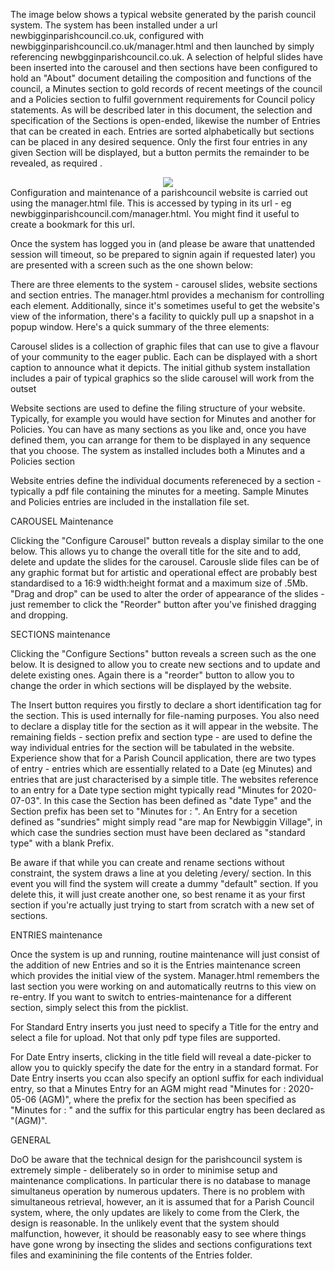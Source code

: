<p>The image below shows a typical website generated by the parish council system. The system has been installed under a url newbigginparishcouncil.co.uk, configured with newbigginparishcouncil.co.uk/manager.html and then launched by simply referencing newbgginparishcouncil.co.uk. A selection of helpful slides have been inserted into the carousel and then sections have been configured to hold an "About" document detailing the composition and functions of the council, a Minutes section to gold records of recent meetings of the council and a Policies section to fulfil government requirements for Council policy statements. As will be described later in this document, the selection and specification of the Sections is open-ended, likewise the number of Entries that can be created in each. Entries are sorted alphabetically but sections can be placed in any desired sequence. Only the first four entries in any given Section will be displayed, but a button permits the remainder to be revealed, as required .</p>
<div style="width: 60%; margin-left: auto; margin-right: auto; text-align: center;">
<img src="img/screen1.png"> 
</div>
Configuration and maintenance of a parishcouncil website is carried out using the manager.html file. This is accessed by typing in its url - eg newbigginparishcouncil.com/manager.html. You might find it useful to create a bookmark for this url.

Once the system has logged you in (and please be aware that unattended session will timeout, so be prepared to signin again if requested later) you are presented with a screen such as the one shown below:

There are three elements to the system  - carousel slides, website sections and section entries. The  manager.html provides a mechanism for controlling each element. Additionally, since it's sometimes useful to get the website's view of the information, there's a facility to quickly pull up a snapshot in a popup window. Here's a quick summary of the  three elements:

Carousel slides is a collection of graphic files that can use to give a flavour of your community to the eager public. Each can be displayed with a short caption to announce what it depicts. The initial github system installation includes a pair of typical graphics so the slide carousel will work from the outset

Website sections are used to define the filing structure of your website. Typically, for example you would have section for Minutes and another for Policies. You can have as many sections as you like and, once you have defined them, you can arrange for them to be displayed in any sequence that you choose. The system as installed includes both a Minutes and a Policies section

Website entries define the individual documents refereneced by a section - typically a pdf file containing the minutes for a meeting. Sample Minutes and Policies entries are included in the installation file set.

CAROUSEL Maintenance

Clicking the "Configure Carousel" button reveals a display similar to the one below. This allows yu to change the overall title for the site and to add, delete and update the slides for the carousel. Carousle slide files can be of any graphic format but for artistic and operational effect are probably best standardised to a 16:9 width:height format and a maximum size of .5Mb. "Drag and drop" can be used to alter the order of appearance of the slides - just remember to click the "Reorder" button after you've finished dragging and dropping.

SECTIONS maintenance

Clicking the "Configure Sections" button reveals a screen such as the one below. It is designed to allow you to create new sections and to update and delete existing ones. Again there is a "reorder" button to allow you to change the order in which sections will be displayed by the website. 

The Insert button requires you firstly to declare a short identification tag for the section. This is used internally for file-naming purposes. You also need to declare a display title for the section as it will appear in the website. The remaining fields - section prefix and section type - are used to define the way individual entries for the section will be tabulated in the website. Experience show that for a Parish Council application, there are two types of entry - entries which are essentially related to a Date (eg Minutes) and entries that are just characterised by a simple title. The websites reference to an entry for a Date type section might typically read "Minutes for 2020-07-03". In this case the Section has been defined as "date Type" and the Section prefix has been set to "Minutes for : ". An Entry for a secetion defined as "sundries" might simply read "are map for Newbiggin Village", in which case the sundries section must have been declared as "standard type" with a blank Prefix.

Be aware if that while you can create and rename sections without constraint, the system draws a line at you deleting /every/ section. In this event you will find the system will create a dummy "default" section. If you delete this, it will just create another one, so best rename it as your first section if you're actually just trying to start from scratch with a new set of sections.

ENTRIES maintenance

Once the system is up and running, routine maintenance will just consist of the addition of new Entries and so it is the Entries maintenance screen which provides the initial view of the system. Manager.html remembers the last section you were working on and automatically reutrns to this view on re-entry. If you want to switch to entries-maintenance for a different section, simply select this from the picklist.

For Standard Entry inserts you just need to specify a Title for the entry and select a file for upload. Not that only pdf type files are supported.

For Date Entry inserts, clicking in the title field will reveal a date-picker to allow you to quickly specify the date for the entry in a standard format. For Date Entry inserts you ccan also specify an optionl suffix for each individual entry, so that a Minutes Entry for an AGM might read "Minutes for : 2020-05-06 (AGM)", where the prefix for the section has been specified as "Minutes for : " and the suffix for this particular engtry has been declared as "(AGM)".

GENERAL

DoO be aware that the technical design for the parishcouncil system is extremely simple - deliberately so in order to minimise setup and maintenance complications. In particular there is no database to manage simultaneus operation by numerous updaters. There is no problem with simultaneous retrieval, however, an it is assumed that for a Parish Council system, where, the only updates are likely to come from the Clerk, the design is reasonable. In the unlikely event that the system should malfunction, however, it should be reasonably easy to see where things have gone wrong by insecting the slides and sections configurations text files and examinining the file contents of the Entries folder.


